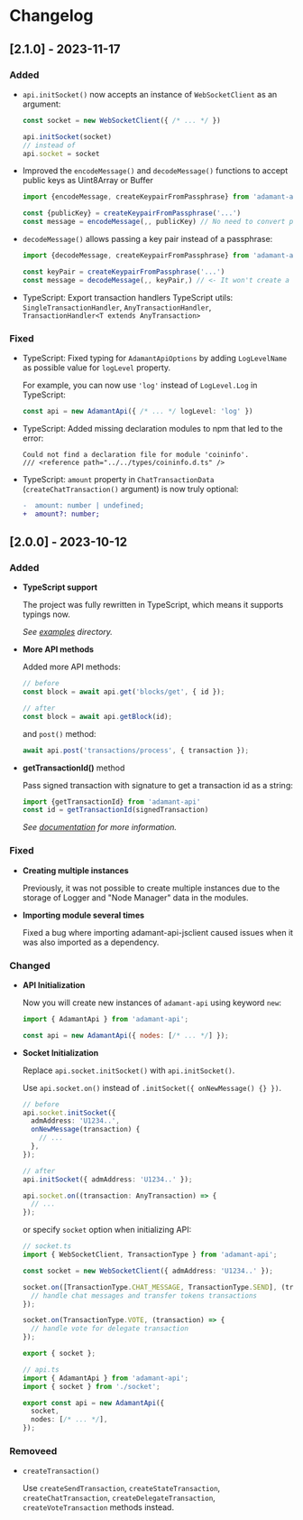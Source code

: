 # Changelog

## [2.1.0] - 2023-11-17

### Added

- `api.initSocket()` now accepts an instance of `WebSocketClient` as an argument:

  ```js
  const socket = new WebSocketClient({ /* ... */ })

  api.initSocket(socket)
  // instead of
  api.socket = socket
  ```

- Improved the `encodeMessage()` and `decodeMessage()` functions to accept public keys as Uint8Array or Buffer

  ```js
  import {encodeMessage, createKeypairFromPassphrase} from 'adamant-api'

  const {publicKey} = createKeypairFromPassphrase('...')
  const message = encodeMessage(,, publicKey) // No need to convert public key to string
  ```

- `decodeMessage()` allows passing a key pair instead of a passphrase:

  ```js
  import {decodeMessage, createKeypairFromPassphrase} from 'adamant-api'

  const keyPair = createKeypairFromPassphrase('...')
  const message = decodeMessage(,, keyPair,) // <- It won't create a key pair from passphrase again
  ```

- TypeScript: Export transaction handlers TypeScript utils: `SingleTransactionHandler`, `AnyTransactionHandler`, `TransactionHandler<T extends AnyTransaction>`

### Fixed

- TypeScript: Fixed typing for `AdamantApiOptions` by adding `LogLevelName` as possible value for `logLevel` property.

  For example, you can now use `'log'` instead of `LogLevel.Log` in TypeScript:

  ```ts
  const api = new AdamantApi({ /* ... */ logLevel: 'log' })
  ```

- TypeScript: Added missing declaration modules to npm that led to the error:

  ```
  Could not find a declaration file for module 'coininfo'.
  /// <reference path="../../types/coininfo.d.ts" />
  ```

- TypeScript: `amount` property in `ChatTransactionData` (`createChatTransaction()` argument) is now truly optional:

  ```diff
  -  amount: number | undefined;
  +  amount?: number;
  ```

## [2.0.0] - 2023-10-12

### Added

- **TypeScript support**

  The project was fully rewritten in TypeScript, which means it supports typings now.

  _See [examples](./examples/) directory._

- **More API methods**

  Added more API methods:

  ```js
  // before
  const block = await api.get('blocks/get', { id });

  // after
  const block = await api.getBlock(id);
  ```

  and `post()` method:

  ```js
  await api.post('transactions/process', { transaction });
  ```


- **getTransactionId()** method

  Pass signed transaction with signature to get a transaction id as a string:

  ```js
  import {getTransactionId} from 'adamant-api'
  const id = getTransactionId(signedTransaction)
  ```

  _See [documentation](https://github.com/Adamant-im/adamant-api-jsclient/wiki/Calculating-transaction-id) for more information._

### Fixed

- **Creating multiple instances**

  Previously, it was not possible to create multiple instances due to the storage of Logger and "Node Manager" data in the modules.

- **Importing module several times**

  Fixed a bug where importing adamant-api-jsclient caused issues when it was also imported as a dependency.

### Changed

- **API Initialization**

  Now you will create new instances of `adamant-api` using keyword `new`:

  ```js
  import { AdamantApi } from 'adamant-api';

  const api = new AdamantApi({ nodes: [/* ... */] });
  ```

- **Socket Initialization**

  Replace `api.socket.initSocket()` with `api.initSocket()`.

  Use `api.socket.on()` instead of `.initSocket({ onNewMessage() {} })`.

  ```ts
  // before
  api.socket.initSocket({
    admAddress: 'U1234..',
    onNewMessage(transaction) {
      // ...
    },
  });

  // after
  api.initSocket({ admAddress: 'U1234..' });

  api.socket.on((transaction: AnyTransaction) => {
    // ...
  });
  ```

  or specify `socket` option when initializing API:

  ```ts
  // socket.ts
  import { WebSocketClient, TransactionType } from 'adamant-api';

  const socket = new WebSocketClient({ admAddress: 'U1234..' });

  socket.on([TransactionType.CHAT_MESSAGE, TransactionType.SEND], (transaction) => {
    // handle chat messages and transfer tokens transactions
  });

  socket.on(TransactionType.VOTE, (transaction) => {
    // handle vote for delegate transaction
  });

  export { socket };
  ```

  ```ts
  // api.ts
  import { AdamantApi } from 'adamant-api';
  import { socket } from './socket';

  export const api = new AdamantApi({
    socket,
    nodes: [/* ... */],
  });
  ```

### Removeed

- `createTransaction()`

  Use `createSendTransaction`, `createStateTransaction`, `createChatTransaction`, `createDelegateTransaction`, `createVoteTransaction` methods instead.

